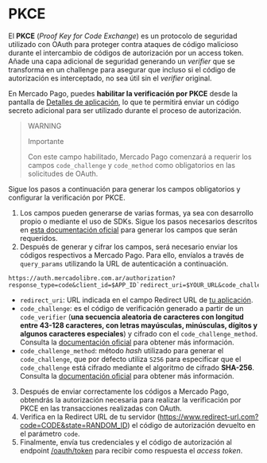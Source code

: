 # PKCE

El **PKCE** (_Proof Key for Code Exchange_) es un protocolo de seguridad utilizado con OAuth para proteger contra ataques de código malicioso durante el intercambio de códigos de autorización por un access token. Añade una capa adicional de seguridad generando un _verifier_ que se transforma en un challenge para asegurar que incluso si el código de autorización es interceptado, no sea útil sin el _verifier_ original.

En Mercado Pago, puedes **habilitar la verificación por PKCE** desde la pantalla de [Detalles de aplicación](/developers/es/docs/your-integrations/application-details), lo que te permitirá enviar un código secreto adicional para ser utilizado durante el proceso de autorización.

> WARNING
>
> Importante
>
> Con este campo habilitado, Mercado Pago comenzará a requerir los campos `code_challenge` y `code_method` como obligatorios en las solicitudes de OAuth.

Sigue los pasos a continuación para generar los campos obligatorios y configurar la verificación por PKCE.

1. Los campos pueden generarse de varias formas, ya sea con desarrollo propio o mediante el uso de SDKs. Sigue los pasos necesarios descritos en [esta documentación oficial](https://datatracker.ietf.org/doc/html/rfc7636#section-4) para generar los campos que serán requeridos.
2. Después de generar y cifrar los campos, será necesario enviar los códigos respectivos a Mercado Pago. Para ello, envíalos a través de `query_params` utilizando la URL de autenticación a continuación.

```URL
https://auth.mercadolibre.com.ar/authorization?response_type=code&client_id=$APP_ID`redirect_uri=$YOUR_URL&code_challenge=$CODE_CHALLENGE&code_challenge_method=$CODE_METHOD
```

- `redirect_uri`: URL indicada en el campo Redirect URL de [tu aplicación](/developers/es/guides/additional-content/your-integrations/application-details).
- `code_challenge`: es el código de verificación generado a partir de un `code_verifier` (**una secuencia aleatoria de caracteres con longitud entre 43-128 caracteres, con letras mayúsculas, minúsculas, dígitos y algunos caracteres especiales**) y cifrado con el `code_challenge_method`. Consulta la [documentación oficial](https://datatracker.ietf.org/doc/html/rfc7636#section-4) para obtener más información.
- `code_challenge_method`: método _hash_ utilizado para generar el `code_challenge`, que por defecto utiliza `S256` para especificar que el `code_challenge` está cifrado mediante el algoritmo de cifrado **SHA-256**. Consulta la [documentación oficial](https://datatracker.ietf.org/doc/html/rfc7636#section-4) para obtener más información.

3. Después de enviar correctamente los códigos a Mercado Pago, obtendrás la autorización necesaria para realizar la verificación por PKCE en las transacciones realizadas con OAuth.
4. Verifica en la Redirect URL de tu servidor (https://www.redirect-url.com?code=CODE&state=RANDOM_ID) el código de autorización devuelto en el parámetro `code`.
5. Finalmente, envía tus credenciales y el código de autorización al endpoint [/oauth/token](/developers/es/reference/oauth/_oauth_token/post) para recibir como respuesta el _access token_.